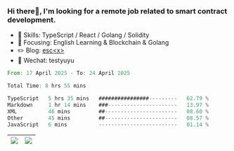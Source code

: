 ### Hi there👋, I'm looking for a remote job related to smart contract development.


- 🔨 Skills: TypeScript / React / Golang / Solidity
- 🎯 Focusing: English Learning & Blockchain & Golang
- ✏️ Blog: [esc\<x\>](https://escx.github.io)
- 💬 Wechat: testyuyu


<!--START_SECTION:waka-->

```rust
From: 17 April 2025 - To: 24 April 2025

Total Time: 8 hrs 55 mins

TypeScript   5 hrs 35 mins   ################---------   62.79 %
Markdown     1 hr 14 mins    ###----------------------   13.97 %
XML          46 mins         ##-----------------------   08.60 %
Other        45 mins         ##-----------------------   08.57 %
JavaScript   6 mins          -------------------------   01.14 %
```

<!--END_SECTION:waka-->


| <img align="center" src="https://github-readme-stats.vercel.app/api/?username=escX&show_icons=true&theme=buefy&hide_border=true&card_width=500" /> | <img align="center" src="https://github-readme-stats.vercel.app/api/top-langs/?username=escX&layout=compact&theme=buefy&hide_border=true&card_width=500" /> |
| ------------- | ------------- |
